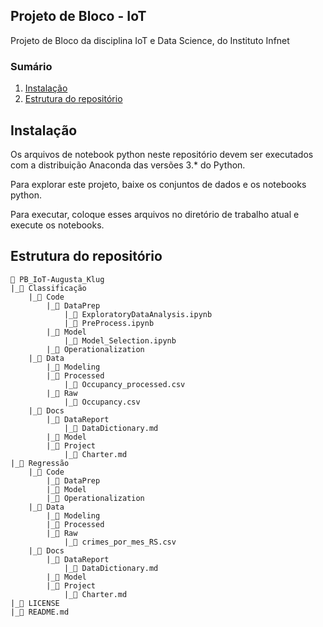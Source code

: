 ## Projeto de Bloco - IoT
Projeto de Bloco da disciplina IoT e Data Science, do Instituto Infnet

### Sumário

1. [Instalação](#installation)
2. [Estrutura do repositório](#structure)


## <a name="installation">Instalação</a>

Os arquivos de notebook python neste repositório devem ser executados com a distribuição Anaconda das versões 3.* do Python.

Para explorar este projeto, baixe os conjuntos de dados e os notebooks python.

Para executar, coloque esses arquivos no diretório de trabalho atual e execute os notebooks.

## <a name="structure">Estrutura do repositório </a>
```
📂 PB_IoT-Augusta_Klug
|_📁 Classificação
    |_📁 Code
        |_📁 DataPrep
            |_📄 ExploratoryDataAnalysis.ipynb
            |_📄 PreProcess.ipynb
        |_📁 Model
            |_📄 Model_Selection.ipynb
        |_📁 Operationalization
    |_📁 Data
        |_📁 Modeling
        |_📁 Processed
            |_📄 Occupancy_processed.csv
        |_📁 Raw
            |_📄 Occupancy.csv
    |_📁 Docs
        |_📁 DataReport
            |_📄 DataDictionary.md
        |_📁 Model
        |_📁 Project
            |_📄 Charter.md
|_📁 Regressão
    |_📁 Code
        |_📁 DataPrep
        |_📁 Model
        |_📁 Operationalization
    |_📁 Data
        |_📁 Modeling
        |_📁 Processed
        |_📁 Raw
            |_📄 crimes_por_mes_RS.csv
    |_📁 Docs
        |_📁 DataReport
            |_📄 DataDictionary.md
        |_📁 Model
        |_📁 Project
            |_📄 Charter.md
|_📄 LICENSE
|_📄 README.md
```